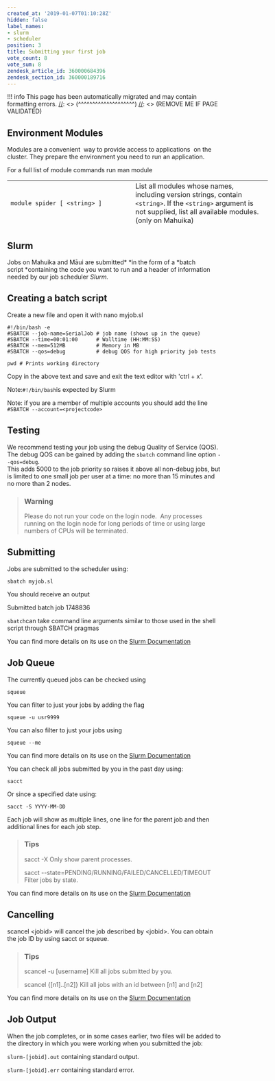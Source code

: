```yaml
---
created_at: '2019-01-07T01:10:28Z'
hidden: false
label_names:
- slurm
- scheduler
position: 3
title: Submitting your first job
vote_count: 8
vote_sum: 8
zendesk_article_id: 360000684396
zendesk_section_id: 360000189716
---
```



[//]: <> (REMOVE ME IF PAGE VALIDATED)
[//]: <> (vvvvvvvvvvvvvvvvvvvv)
!!! info
    This page has been automatically migrated and may contain formatting errors.
[//]: <> (^^^^^^^^^^^^^^^^^^^^)
[//]: <> (REMOVE ME IF PAGE VALIDATED)
## Environment Modules

Modules are a convenient  way to provide access to applications  on the
cluster. They prepare the environment you need to run an application.

For a full list of module commands run man module

<table style="height: 110px; width: 861.4px;">
<tbody>
<tr class="odd">
<td
style="width: 275px"><code>module spider [ &lt;string&gt; ]</code></td>
<td style="width: 301.4px">List all modules whose names, including
version strings, contain <code>&lt;string&gt;</code>. If the
<code>&lt;string&gt;</code> argument is not supplied, list all available
modules. (only on Mahuika)</td>
</tr>
<tr class="even">
<td style="width: 275px"><code>module show &lt;string&gt;</code></td>
<td style="width: 301.4px">Show the contents of the module given
by <code>&lt;string&gt;</code>. If only the module name (e.g.
<code>Python</code>) is given, show the default module of that name. If
both name and version are given, show that particular version
module.</td>
</tr>
<tr class="odd">
<td style="width: 275px"><code>module load &lt;string&gt;</code></td>
<td style="width: 301.4px">Load the module (name and version) given
by <code>&lt;string&gt;</code>. If no version is given, load the default
version.</td>
</tr>
<tr class="even">
<td
style="width: 275px"><code>module list [ &lt;string&gt; ]</code></td>
<td style="width: 301.4px">List all currently loaded modules whose
names, including version strings, contain <code>&lt;string&gt;</code>.
If the <code>&lt;string&gt;</code> argument is not supplied, list all
currently loaded modules.</td>
</tr>
</tbody>
</table>

## Slurm

Jobs on Mahuika and Māui are submitted* *in the form of a *batch
script *containing the code you want to run and a header of information
needed by our job scheduler *Slurm.*

## Creating a batch script

Create a new file and open it with nano myjob.sl

    #!/bin/bash -e
    #SBATCH --job-name=SerialJob # job name (shows up in the queue)
    #SBATCH --time=00:01:00      # Walltime (HH:MM:SS)
    #SBATCH --mem=512MB          # Memory in MB
    #SBATCH --qos=debug          # debug QOS for high priority job tests

    pwd # Prints working directory

Copy in the above text and save and exit the text editor with 'ctrl +
x'.

Note:`#!/bin/bash`is expected by Slurm

Note: if you are a member of multiple accounts you should add the line
`#SBATCH --account=<projectcode>`

## Testing

We recommend testing your job using the debug Quality of Service (QOS). 
The debug QOS can be gained by adding the `sbatch` command line option
`--qos=debug`.  
This adds 5000 to the job priority so raises it above all non-debug
jobs, but is limited to one small job per user at a time: no more than
15 minutes and no more than 2 nodes.

> ### Warning
>
> Please do not run your code on the login node.  Any processes running
> on the login node for long periods of time or using large numbers of
> CPUs will be terminated.

## Submitting

Jobs are submitted to the scheduler using:

    sbatch myjob.sl

You should receive an output

Submitted batch job 1748836

`sbatch`can take command line arguments similar to those used in the
shell script through SBATCH pragmas

You can find more details on its use on the [Slurm
Documentation](https://slurm.schedmd.com/sbatch.html)

## Job Queue

The currently queued jobs can be checked using 

    squeue

You can filter to just your jobs by adding the flag

    squeue -u usr9999

You can also filter to just your jobs using

    squeue --me

You can find more details on its use on the [Slurm
Documentation](https://slurm.schedmd.com/squeue.html)

You can check all jobs submitted by you in the past day using:

    sacct

Or since a specified date using:

    sacct -S YYYY-MM-DD

Each job will show as multiple lines, one line for the parent job and
then additional lines for each job step.

> ### Tips
>
> sacct -X Only show parent processes.
>
> sacct --state=PENDING/RUNNING/FAILED/CANCELLED/TIMEOUT Filter jobs by
> state.

You can find more details on its use on the [Slurm
Documentation](https://slurm.schedmd.com/sacct.html)

##  Cancelling

scancel &lt;jobid&gt; will cancel the job described by &lt;jobid&gt;.
You can obtain the job ID by using sacct or squeue.

> ### Tips
>
> scancel -u \[username\] Kill all jobs submitted by you.
>
> scancel {\[n1\]..\[n2\]} Kill all jobs with an id between \[n1\] and
> \[n2\]

You can find more details on its use on the [Slurm
Documentation](https://slurm.schedmd.com/scancel.html)

## Job Output

When the job completes, or in some cases earlier, two files will be
added to the directory in which you were working when you submitted the
job:

`slurm-[jobid].out` containing standard output.

`slurm-[jobid].err` containing standard error.
